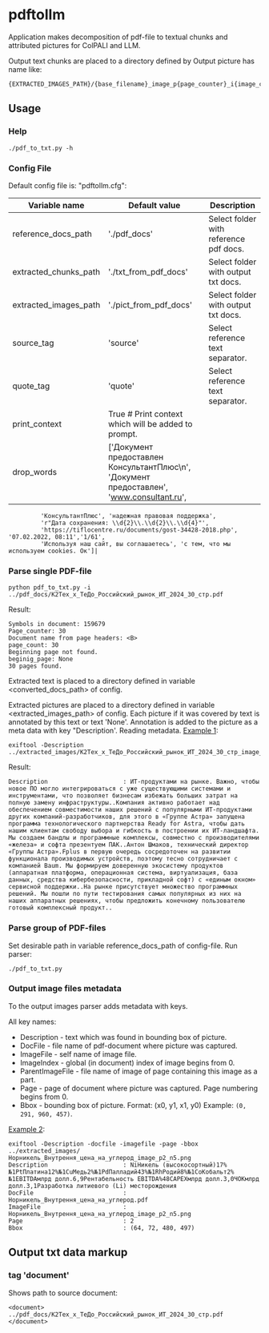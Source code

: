 # pdftollm
Application makes decomposition of pdf-file to textual chunks and attributed pictures for ColPALI and LLM.

Output text chunks are placed to a directory defined by 
Output picture has name like:
```
{EXTRACTED_IMAGES_PATH}/{base_filename}_image_p{page_counter}_i{image_counter}.png
```                                  

## Usage

### Help
```
./pdf_to_txt.py -h
```

### Config File 
Default  config file is: "pdftollm.cfg":


| Variable name | Default value | Description |
|----|----|----|
|reference_docs_path| './pdf_docs' | Select folder with reference pdf docs. |
|extracted_chunks_path| './txt_from_pdf_docs' | Select folder with output txt docs. 
|extracted_images_path| './pict_from_pdf_docs' | Select folder with output txt docs.| 
|source_tag| 'source' | Select reference text separator.|
|quote_tag| 'quote'| Select reference text separator.|
|print_context| True  # Print context which will be added to prompt.| 
|drop_words | ['Документ предоставлен КонсультантПлюс\n', 'Документ предоставлен', 'www.consultant.ru', 
             'КонсультантПлюс', 'надежная правовая поддержка', 
             'r"Дата сохранения: \\d{2}\\.\\d{2}\\.\\d{4}"',
             'https://tiflocentre.ru/documents/gost-34428-2018.php', '07.02.2022, 08:11','1/61',
             'Используя наш сайт, вы соглашаетесь', 'с тем, что мы используем cookies. Ок']|

### Parse single PDF-file
```
python pdf_to_txt.py -i ../pdf_docs/K2Tex_x_TeДо_Российский_рынок_ИТ_2024_30_стр.pdf
```
Result:
```
Symbols in document: 159679
Page_counter: 30
Document name from page headers: <В>
page_count: 30
Beginning page not found.
beginig_page: None
30 pages found.
```
Extracted text is placed to a directory defined in variable <converted_docs_path> of config.

Extracted pictures are placed to a directory defined in variable <extracted_images_path> of config.
Each picture if it was covered by text is annotated by this text or text 'None'. Annotation is added to the picture as a meta data with key "Description'. Reading metadata.
<u>Example 1</u>:
```
exiftool -Description ../extracted_images/K2Tex_x_TeДо_Российский_рынок_ИТ_2024_30_стр_image_p22_n26.png
```
Result:
```
Description                     : ИТ-продуктами на рынке. Важно, чтобы новое ПО могло интегрироваться с уже существующими системами и инструментами, что позволяет бизнесам избежать больших затрат на полную замену инфраструктуры..Компания активно работает над обеспечением совместимости наших решений с популярными ИТ-продуктами других компаний-разработчиков, для этого в «Группе Астра» запущена программа технологического партнерства Ready for Astra, чтобы дать нашим клиентам свободу выбора и гибкость в построении их ИТ-ландшафта. Мы создаем бандлы и программные комплексы, совместно с производителями «железа» и софта презентуем ПАК..Антон Шмаков, технический директор «Группы Астра».Fplus в первую очередь сосредоточен на развитии функционала производимых устройств, поэтому тесно сотрудничает с компанией Baum. Мы формируем доверенную экосистему продуктов (аппаратная платформа, операционная система, виртуализация, база данных, средства кибербезопасности, прикладной софт) с «единым окном» сервисной поддержки..На рынке присутствует множество программных решений. Мы пошли по пути тестирования самых популярных из них на наших аппаратных решениях, чтобы предложить конечному пользователю готовый комплексный продукт..

```
### Parse group of PDF-files

Set desirable path in  variable reference_docs_path of config-file. 
Run parser:

```
./pdf_to_txt.py
```

### Output image files metadata 
To the output images parser adds metadata with keys.

All key names:
 - Description - text which was found in bounding box of picture.
 - DocFile - file name of pdf-document where picture was captured.
 - ImageFile - self name of image file.
 - ImageIndex - global (in document) index of image begins from 0.
 - ParentImageFile - file name of image of page containing this image as a part.
 - Page - page of document where picture was captured. Page numbering begins from 0.
 - Bbox - bounding box of picture. Format: (x0, y1, x1, y0)
 Example: `(0, 291, 960, 457)`.
 
<u>Example 2</u>:
```
exiftool -Description -docfile -imagefile -page -bbox ../extracted_images/Норникель_Внутрення_цена_на_углерод_image_p2_n5.png
Description                     : NiНикель (высокосортный)17%№1PtПлатина12%№1CuМедь2%№1PdПалладий43%№1RhРодий8%№1CoКобальт2%№1EBITDAмлрд долл.6,9Рентабельность EBITDA%48CAPEXмлрд долл.3,0ЧОКмлрд долл.3,1Разработка литиевого (Li) месторождения
DocFile                         : Норникель_Внутрення_цена_на_углерод.pdf
ImageFile                       : Норникель_Внутрення_цена_на_углерод_image_p2_n5.png
Page                            : 2
Bbox                            : (64, 72, 480, 497)
```



## Output txt data markup
### tag 'document'
Shows path to source document:

```
<document>
../pdf_docs/K2Tex_x_TeДо_Российский_рынок_ИТ_2024_30_стр.pdf
</document>
```

